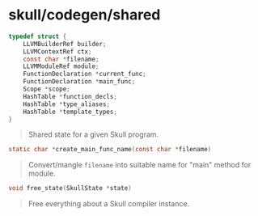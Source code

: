 # skull/codegen/shared

```c
typedef struct {
	LLVMBuilderRef builder;
	LLVMContextRef ctx;
	const char *filename;
	LLVMModuleRef module;
	FunctionDeclaration *current_func;
	FunctionDeclaration *main_func;
	Scope *scope;
	HashTable *function_decls;
	HashTable *type_aliases;
	HashTable *template_types;
}
```

> Shared state for a given Skull program.

```c
static char *create_main_func_name(const char *filename)
```

> Convert/mangle `filename` into suitable name for "main" method for module.

```c
void free_state(SkullState *state)
```

> Free everything about a Skull compiler instance.

